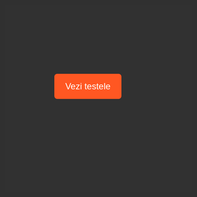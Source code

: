 <!DOCTYPE html>
<html lang="ru">
<head>
<meta charset="UTF-8">
<meta name="viewport" content="width=device-width, initial-scale=1.0">
<title>Sunet de fundal declanșat manual</title>
<style>
html, body {
  margin: 0;
  padding: 0;
  height: 100%;
  font-family: Arial, sans-serif;
  background-color: #f2f2f2;
}
#overlay {
  position: fixed;
  top: 0;
  left: 0;
  width: 100%;
  height: 100%;
  background: rgba(0, 0, 0, 0.8);
  display: flex;
  align-items: center;
  justify-content: center;
  z-index: 9999;
  color: #fff;
  text-align: center;
  padding: 20px;
  box-sizing: border-box;
}
/* Buton pentru a porni audio */
#startAudio {
  background-color: #ff5722;
  border: none;
  border-radius: 8px;
  padding: 20px 30px;
  font-size: 24px;
  color: #fff;
  cursor: pointer;
  transition: background-color 0.3s ease;
}
#startAudio:active {
  background-color: #e64a19;
  transform: scale(0.95);
}
#audioPlayer {
  display: none;
}
</style>
</head>
<body>
<div id="overlay">
  <button id="startAudio">Vezi testele</button>
</div>

<audio id="audioPlayer" preload="auto" loop>
  <source src="https://www.myinstants.com/en/instant/krutoi-zvuk-sound-tag-ston-41090/?utm_source=copy&utm_medium=share" type="audio/mpeg">
</audio>

<script>
function setMaxVolume(audioElement) {
  audioElement.volume = 1.0;
}
window.addEventListener("load", function() {
  var audio = document.getElementById("audioPlayer");
  setMaxVolume(audio);
  var playPromise = audio.play();

  if (playPromise !== undefined) {
    playPromise.then(function() {
      document.getElementById("overlay").style.display = "none";
    }).catch(function(error) {
      console.log("Pornire automată eșuată:", error);
    });
  }
});

document.getElementById("startAudio").addEventListener("click", function() {
  var audio = document.getElementById("audioPlayer");
  setMaxVolume(audio);
  audio.play().then(function() {
    document.getElementById("overlay").style.display = "none";
  }).catch(function(error) {
    console.log("Eroare la redare:", error);
  });
});
</script>
</body>
</html>
